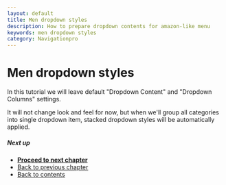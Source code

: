 ```yaml
---
layout: default
title: Men dropdown styles
description: How to prepare dropdown contents for amazon-like menu
keywords: men dropdown styles
category: Navigationpro
---
```


# Men dropdown styles

In this tutorial we will leave default "Dropdown Content" and "Dropdown Columns"
settings.

It will not change look and feel for now, but when we'll group all categories
into single dropdown item, stacked dropdown styles will be automatically applied.

##### Next up

  -  [**Proceed to next chapter**](../category-sale/)
  -  [Back to previous chapter](../category-women)
  -  [Back to contents](../#contents)
